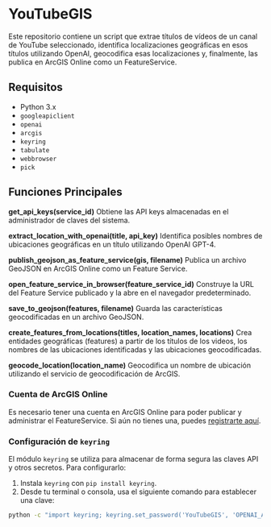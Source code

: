 # YouTubeGIS

Este repositorio contiene un script que extrae títulos de vídeos de un canal de YouTube seleccionado, identifica localizaciones geográficas en esos títulos utilizando OpenAI, geocodifica esas localizaciones y, finalmente, las publica en ArcGIS Online como un FeatureService.

## Requisitos

- Python 3.x
- `googleapiclient`
- `openai`
- `arcgis`
- `keyring`
- `tabulate`
- `webbrowser`
- `pick`

## Funciones Principales
**get_api_keys(service_id)**
Obtiene las API keys almacenadas en el administrador de claves del sistema.

**extract_location_with_openai(title, api_key)**
Identifica posibles nombres de ubicaciones geográficas en un título utilizando OpenAI GPT-4.

**publish_geojson_as_feature_service(gis, filename)**
Publica un archivo GeoJSON en ArcGIS Online como un Feature Service.

**open_feature_service_in_browser(feature_service_id)**
Construye la URL del Feature Service publicado y la abre en el navegador predeterminado.

**save_to_geojson(features, filename)**
Guarda las características geocodificadas en un archivo GeoJSON.

**create_features_from_locations(titles, location_names, locations)**
Crea entidades geográficas (features) a partir de los títulos de los videos, los nombres de las ubicaciones identificadas y las ubicaciones geocodificadas.

**geocode_location(location_name)**
Geocodifica un nombre de ubicación utilizando el servicio de geocodificación de ArcGIS.

### Cuenta de ArcGIS Online

Es necesario tener una cuenta en ArcGIS Online para poder publicar y administrar el FeatureService. Si aún no tienes una, puedes [registrarte aquí](https://www.arcgis.com/home/signin.html).

### Configuración de `keyring`

El módulo `keyring` se utiliza para almacenar de forma segura las claves API y otros secretos. Para configurarlo:

1. Instala `keyring` con `pip install keyring`.
2. Desde tu terminal o consola, usa el siguiente comando para establecer una clave:

```bash
python -c "import keyring; keyring.set_password('YouTubeGIS', 'OPENAI_API_KEY', 'tu_clave_openai')"

